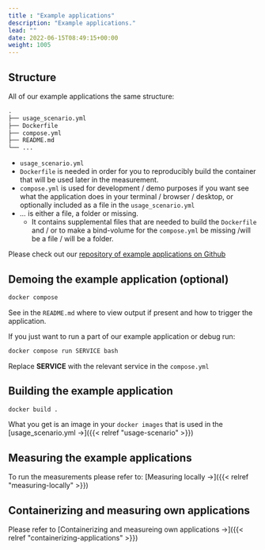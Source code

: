 ```yaml
---
title : "Example applications"
description: "Example applications."
lead: ""
date: 2022-06-15T08:49:15+00:00
weight: 1005
---
```


## Structure

All of our example applications the same structure:

```txt
.
├── usage_scenario.yml
├── Dockerfile
├── compose.yml
├── README.md
└── ...
```

- `usage_scenario.yml`
- `Dockerfile` is needed in order for you to reproducibly build the container that will be used later in the measurement.
- `compose.yml` is used for development / demo purposes if you want see what the application does in your terminal / browser / desktop, or optionally included as a file in the `usage_scenario.yml`
- *...* is either a file, a folder or missing.
  + It contains supplemental files that are needed to build the `Dockerfile` and / or to make a bind-volume for the `compose.yml` be missing /will be a file / will be a folder.

Please check out our [repository of example applications on Github](https://github.com/green-coding-berlin/example-applications)

## Demoing the example application (optional)

```bash
docker compose
```

See in the `README.md` where to view output if present and how to trigger the application.

If you just want to run a part of our example application or debug run:

```bash
docker compose run SERVICE bash
```

Replace **SERVICE** with the relevant service in the `compose.yml`

## Building the example application

```bash
docker build .
```

What you get is an image in your `docker images` that is used in the [usage_scenario.yml →]({{< relref "usage-scenario" >}})

## Measuring the example applications

To run the measurements please refer to: [Measuring locally →]({{< relref "measuring-locally" >}})

## Containerizing and measuring own applications

Please refer to [Containerizing and measureing own applications →]({{< relref "containerizing-applications" >}})
